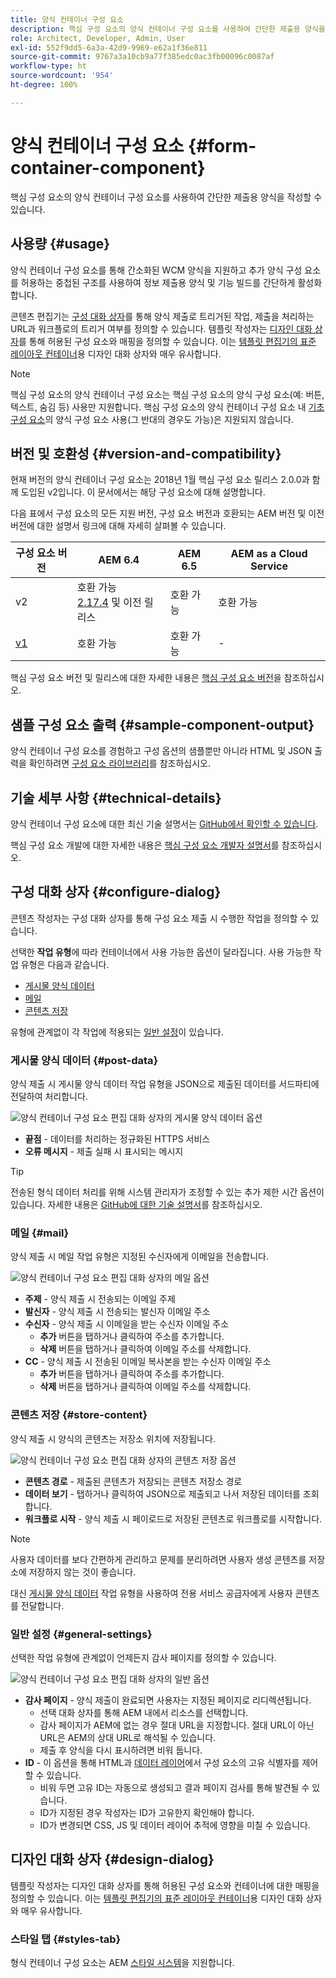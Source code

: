 ```yaml
---
title: 양식 컨테이너 구성 요소
description: 핵심 구성 요소의 양식 컨테이너 구성 요소를 사용하여 간단한 제출용 양식을 작성할 수 있습니다.
role: Architect, Developer, Admin, User
exl-id: 552f9dd5-6a3a-42d9-9969-e62a1f36e811
source-git-commit: 9767a3a10cb9a77f385edc0ac3fb00096c0087af
workflow-type: ht
source-wordcount: '954'
ht-degree: 100%

---
```


# 양식 컨테이너 구성 요소 {#form-container-component}

핵심 구성 요소의 양식 컨테이너 구성 요소를 사용하여 간단한 제출용 양식을 작성할 수 있습니다.

## 사용량 {#usage}

양식 컨테이너 구성 요소를 통해 간소화된 WCM 양식을 지원하고 추가 양식 구성 요소를 허용하는 중첩된 구조를 사용하여 정보 제출용 양식 및 기능 빌드를 간단하게 활성화합니다.

콘텐츠 편집기는 [구성 대화 상자](#configure-dialog)를 통해 양식 제출로 트리거된 작업, 제출을 처리하는 URL과 워크플로의 트리거 여부를 정의할 수 있습니다. 템플릿 작성자는 [디자인 대화 상자](#design-dialog)를 통해 허용된 구성 요소와 매핑을 정의할 수 있습니다. 이는 [템플릿 편집기의 표준 레이아웃 컨테이너](https://experienceleague.adobe.com/docs/experience-manager-cloud-service/sites/authoring/features/templates.html)용 디자인 대화 상자와 매우 유사합니다.

>[!NOTE]
>
>핵심 구성 요소의 양식 컨테이너 구성 요소는 핵심 구성 요소의 양식 구성 요소(예: 버튼, 텍스트, 숨김 등) 사용만 지원합니다. 핵심 구성 요소의 양식 컨테이너 구성 요소 내 [기초 구성 요소](https://experienceleague.adobe.com/docs/experience-manager-65/authoring/siteandpage/default-components-foundation.html)의 양식 구성 요소 사용(그 반대의 경우도 가능)은 지원되지 않습니다.

## 버전 및 호환성 {#version-and-compatibility}

현재 버전의 양식 컨테이너 구성 요소는 2018년 1월 핵심 구성 요소 릴리스 2.0.0과 함께 도입된 v2입니다. 이 문서에서는 해당 구성 요소에 대해 설명합니다.

다음 표에서 구성 요소의 모든 지원 버전, 구성 요소 버전과 호환되는 AEM 버전 및 이전 버전에 대한 설명서 링크에 대해 자세히 살펴볼 수 있습니다.

| 구성 요소 버전 | AEM 6.4 | AEM 6.5 | AEM as a Cloud Service |
|--- |--- |--- |---|
| v2 | 호환 가능 <br>[2.17.4](/help/versions.md) 및 이전 릴리스 | 호환 가능 | 호환 가능 |
| [v1](/help/components/v1/form-container-v1.md) | 호환 가능 | 호환 가능 | - |

핵심 구성 요소 버전 및 릴리스에 대한 자세한 내용은 [핵심 구성 요소 버전](/help/versions.md)을 참조하십시오.

## 샘플 구성 요소 출력 {#sample-component-output}

양식 컨테이너 구성 요소를 경험하고 구성 옵션의 샘플뿐만 아니라 HTML 및 JSON 출력을 확인하려면 [구성 요소 라이브러리](https://adobe.com/go/aem_cmp_library_form_container_kr)를 참조하십시오.

## 기술 세부 사항 {#technical-details}

양식 컨테이너 구성 요소에 대한 최신 기술 설명서는 [GitHub에서 확인할 수 있습니다](https://adobe.com/go/aem_cmp_tech_form_container_v2_kr).

핵심 구성 요소 개발에 대한 자세한 내용은 [핵심 구성 요소 개발자 설명서](/help/developing/overview.md)를 참조하십시오.

## 구성 대화 상자 {#configure-dialog}

콘텐츠 작성자는 구성 대화 상자를 통해 구성 요소 제출 시 수행한 작업을 정의할 수 있습니다.

선택한 **작업 유형**&#x200B;에 따라 컨테이너에서 사용 가능한 옵션이 달라집니다. 사용 가능한 작업 유형은 다음과 같습니다.

* [게시물 양식 데이터](#post-data)
* [메일](#mail)
* [콘텐츠 저장](#store-content)

유형에 관계없이 각 작업에 적용되는 [일반 설정](#general-settings)이 있습니다.

### 게시물 양식 데이터 {#post-data}

양식 제출 시 게시물 양식 데이터 작업 유형을 JSON으로 제출된 데이터를 서드파티에 전달하여 처리합니다.

![양식 컨테이너 구성 요소 편집 대화 상자의 게시물 양식 데이터 옵션](/help/assets/form-container-edit-post.png)

* **끝점** - 데이터를 처리하는 정규화된 HTTPS 서비스
* **오류 메시지** - 제출 실패 시 표시되는 메시지

>[!TIP]
>전송된 형식 데이터 처리를 위해 시스템 관리자가 조정할 수 있는 추가 제한 시간 옵션이 있습니다. 자세한 내용은 [GitHub에 대한 기술 설명서](https://github.com/adobe/aem-core-wcm-components/tree/master/content/src/content/jcr_root/apps/core/wcm/components/form/actions/rpc)를 참조하십시오.

### 메일 {#mail}

양식 제출 시 메일 작업 유형은 지정된 수신자에게 이메일을 전송합니다.

![양식 컨테이너 구성 요소 편집 대화 상자의 메일 옵션](/help/assets/form-container-edit-mail.png)

* **주제** - 양식 제출 시 전송되는 이메일 주제
* **발신자** - 양식 제출 시 전송되는 발신자 이메일 주소
* **수신자** - 양식 제출 시 이메일을 받는 수신자 이메일 주소
   * **추가** 버튼을 탭하거나 클릭하여 주소를 추가합니다.
   * **삭제** 버튼을 탭하거나 클릭하여 이메일 주소를 삭제합니다.
* **CC** - 양식 제출 시 전송된 이메일 복사본을 받는 수신자 이메일 주소
   * **추가** 버튼을 탭하거나 클릭하여 주소를 추가합니다.
   * **삭제** 버튼을 탭하거나 클릭하여 이메일 주소를 삭제합니다.

### 콘텐츠 저장 {#store-content}

양식 제출 시 양식의 콘텐츠는 저장소 위치에 저장됩니다.

![양식 컨테이너 구성 요소 편집 대화 상자의 콘텐츠 저장 옵션](/help/assets/form-container-edit-store.png)

* **콘텐츠 경로** - 제출된 콘텐츠가 저장되는 콘텐츠 저장소 경로
* **데이터 보기** - 탭하거나 클릭하여 JSON으로 제출되고 나서 저장된 데이터를 조회합니다.
* **워크플로 시작** - 양식 제출 시 페이로드로 저장된 콘텐츠로 워크플로를 시작합니다.

>[!NOTE]
>
>사용자 데이터를 보다 간편하게 관리하고 문제를 분리하려면 사용자 생성 콘텐츠를 저장소에 저장하지 않는 것이 좋습니다.
>
>대신 [게시물 양식 데이터](#post-data) 작업 유형을 사용하여 전용 서비스 공급자에게 사용자 콘텐츠를 전달합니다.

### 일반 설정 {#general-settings}

선택한 작업 유형에 관계없이 언제든지 감사 페이지를 정의할 수 있습니다.

![양식 컨테이너 구성 요소 편집 대화 상자의 일반 옵션](/help/assets/form-container-edit-general.png)

* **감사 페이지** - 양식 제출이 완료되면 사용자는 지정된 페이지로 리디렉션됩니다.
   * 선택 대화 상자를 통해 AEM 내에서 리소스를 선택합니다.
   * 감사 페이지가 AEM에 없는 경우 절대 URL을 지정합니다. 절대 URL이 아닌 URL은 AEM의 상대 URL로 해석될 수 있습니다.
   * 제출 후 양식을 다시 표시하려면 비워 둡니다.
* **ID** - 이 옵션을 통해 HTML과 [데이터 레이어](/help/developing/data-layer/overview.md)에서 구성 요소의 고유 식별자를 제어할 수 있습니다.
   * 비워 두면 고유 ID는 자동으로 생성되고 결과 페이지 검사를 통해 발견될 수 있습니다.
   * ID가 지정된 경우 작성자는 ID가 고유한지 확인해야 합니다.
   * ID가 변경되면 CSS, JS 및 데이터 레이어 추적에 영향을 미칠 수 있습니다.

## 디자인 대화 상자 {#design-dialog}

템플릿 작성자는 디자인 대화 상자를 통해 허용된 구성 요소와 컨테이너에 대한 매핑을 정의할 수 있습니다. 이는 [템플릿 편집기의 표준 레이아웃 컨테이너](https://experienceleague.adobe.com/docs/experience-manager-cloud-service/sites/authoring/features/templates.html)용 디자인 대화 상자와 매우 유사합니다.

### 스타일 탭 {#styles-tab}

형식 컨테이너 구성 요소는 AEM [스타일 시스템](/help/get-started/authoring.md#component-styling)을 지원합니다.
